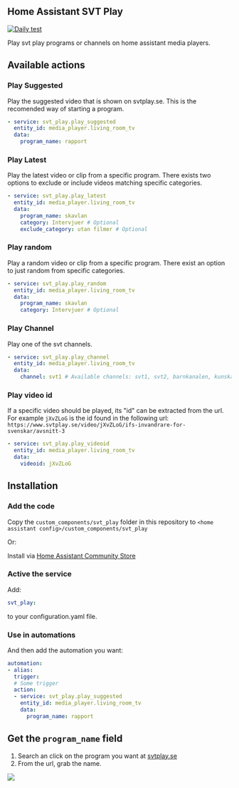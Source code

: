 Home Assistant SVT Play
----
[![Daily test](https://github.com/lindell/home-assistant-svt-play/workflows/Daily%20test/badge.svg)](https://github.com/lindell/home-assistant-svt-play/actions?query=workflow%3A%22Daily+test%22)

Play svt play programs or channels on home assistant media players.

## Available actions

### Play Suggested
Play the suggested video that is shown on svtplay.se. This is the recomended way of starting a program.
```yaml
- service: svt_play.play_suggested
  entity_id: media_player.living_room_tv
  data:
    program_name: rapport
```

### Play Latest
Play the latest video or clip from a specific program. There exists two options to exclude or include videos matching specific categories.
```yaml
- service: svt_play.play_latest
  entity_id: media_player.living_room_tv
  data:
    program_name: skavlan
    category: Intervjuer # Optional
    exclude_category: utan filmer # Optional
```

### Play random
Play a random video or clip from a specific program. There exist an option to just random from specific categories.
```yaml
- service: svt_play.play_random
  entity_id: media_player.living_room_tv
  data:
    program_name: skavlan
    category: Intervjuer # Optional
```

### Play Channel
Play one of the svt channels.
```yaml
- service: svt_play.play_channel
  entity_id: media_player.living_room_tv
  data:
    channel: svt1 # Available channels: svt1, svt2, barnkanalen, kunskapskanalen, svt24
```
### Play video id
If a specific video should be played, its "id" can be extracted from the url. For example `jXvZLoG` is the id found in the following url:  `https://www.svtplay.se/video/jXvZLoG/ifs-invandrare-for-svenskar/avsnitt-3`
```yaml
- service: svt_play.play_videoid
  entity_id: media_player.living_room_tv
  data:
    videoid: jXvZLoG
```

## Installation

### Add the code

Copy the `custom_components/svt_play` folder in this repository to `<home assistant config>/custom_components/svt_play`

Or:

Install via [Home Assistant Community Store](https://hacs.xyz/)

### Active the service

Add:
```yaml
svt_play:
```
to your configuration.yaml file.

### Use in automations

And then add the automation you want:
```yaml
automation:
- alias:
  trigger:
  # Some trigger
  action:
  - service: svt_play.play_suggested
    entity_id: media_player.living_room_tv
    data:
      program_name: rapport
```

## Get the `program_name` field

1. Search an click on the program you want at [svtplay.se](https://www.svtplay.se/)
2. From the url, grab the name.

![](https://share.lindell.me/2020/02/SardonicBonobo.png)
